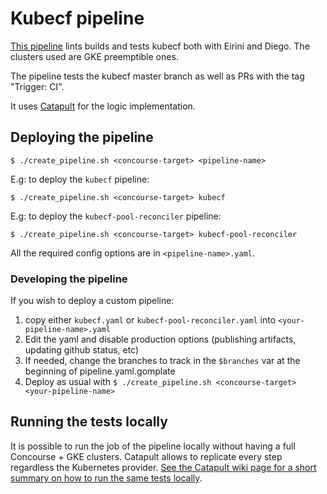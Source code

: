 # Kubecf pipeline

[This pipeline](https://concourse.suse.dev/teams/main/pipelines/kubecf) lints
builds and tests kubecf both with Eirini and Diego. The clusters used are
GKE preemptible ones.

The pipeline tests the kubecf master branch as well as PRs with the tag
"Trigger: CI".

It uses [Catapult](https://github.com/SUSE/catapult) for the logic implementation.

## Deploying the pipeline

    $ ./create_pipeline.sh <concourse-target> <pipeline-name>

E.g: to deploy the `kubecf` pipeline:

    $ ./create_pipeline.sh <concourse-target> kubecf

E.g: to deploy the `kubecf-pool-reconciler` pipeline:

    $ ./create_pipeline.sh <concourse-target> kubecf-pool-reconciler

All the required config options are in `<pipeline-name>.yaml`.

### Developing the pipeline

If you wish to deploy a custom pipeline:
1. copy either `kubecf.yaml` or `kubecf-pool-reconciler.yaml` into `<your-pipeline-name>.yaml`
2. Edit the yaml and disable production options (publishing artifacts, updating github status, etc)
3. If needed, change the branches to track in the `$branches` var at the
   beginning of pipeline.yaml.gomplate
4. Deploy as usual with `$ ./create_pipeline.sh <concourse-target> <your-pipeline-name>`



## Running the tests locally

It is possible to run the job of the pipeline locally without having a full
Concourse + GKE clusters.
Catapult allows to replicate every step regardless the Kubernetes provider.
[See the Catapult wiki page for a short summary on how to run the same tests
locally](https://github.com/SUSE/catapult/wiki/KubeCF-testing).
